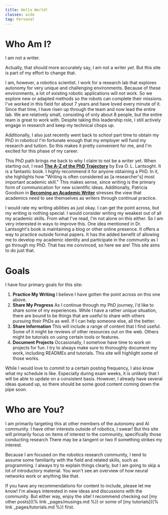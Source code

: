 ```yaml
---
title: Hello World!
classes: wide
tag: Personal
---
```

# Who Am I? #
I am not a writer.

Actually, that should more accurately say, I am not a writer *yet*. But this site is part of my effort to change that.

I am, however, a robotics scientist. I work for a research lab that explores autonomy for very unique and challenging environments.
Because of these environments, a lot of existing robotic applications will not work. So we explore new or adapted methods so the
robots can complete their missions. I've worked in this field for about 7 years and have loved every minute of it. Since that time,
I have risen up through the team and now lead the entire lab. We are relatively small, consisting of only about 8 people, but the
entire team is great to work with. Despite taking this leadership role, I still actively engage in research and keep my technical
chops up.

Additionally, I also just recently went back to school part time to obtain my PhD in robotics! I'm fortunate enough that my
employer will fund my research and tuition. So this makes it pretty convenient for me, and I'm excited for this phase of my career.

This PhD path brings me back to why I claim to not be a writer yet. When starting out, I read 
[**The A-Z of the PhD Trajectory**](https://www.evalantsoght.com/2018/06/the-a-z-of-the-phd-trajectory.html) by Eva O. L.
Lantsoght. It is a fantastic book. I highly recommend it for anyone obtaining a PhD. In it, she highlights how "Writing is often
considered as [a researcher's] most important academic skill." This makes sense, since writing is the primary form of communication
for new scientific ideas. Additionally, Patricia Goodson in
[**Becoming an Academic Writer**](https://us.sagepub.com/en-us/nam/becoming-an-academic-writer/book244337) stresses the view that
academics need to see themselves as writers through continual practice.

I would rate my writing abilities as just okay. I can get the point across, but my writing is nothing special. I would consider
writing my weakest out of all my academic skills. From what I've read, I'm not alone on this either. So I am very interested in ways
to improve this. One idea mentioned in Dr. Lantsoght's book is maintaining a blog or other online presence. It offers a way to
practice outside formal papers. It has the added benefit of allowing me to develop my academic identity and participate in the
community as I go through my PhD. That has me convinced, so here we are! This site aims to do just that.

# Goals #

I have four primary goals for this site:

1. **Practice My Writing** I believe I have gotten the point across on this one above.
2. **Share My Progress** As I continue through my PhD journey, I'd like to share some of my experiences. While I have a rather
unique situation, there are bound to be things that are useful to share with others pursuing their PhDs as well. If I can help
someone else, all the better.
3. **Share Information** This will include a range of content that I find useful. Some of it might be reviews of other resources
out on the web. Others might be tutorials on using certain tools or features.
4. **Document Projects** Occasionally, I somehow have time to work on projects for fun. I try to always make sure to thoroughly
document my work, including READMEs and tutorials. This site will highlight some of those works.

While I would love to commit to a certain posting frequency, I also know what my schedule is like. Especially during exam weeks,
it is unlikely that I will be able to update on a consistent basis. However, I already have several ideas queued up, so
there should be some good content coming down the pipe soon.

# Who are You? #

I am primarily targeting this at other members of the autonomy and AI community. I have other interests outside of robotics, I
swear! But this site will primarily focus on items of interest to the community, specifically those conducting research There may
be a tangent or two if something strikes my interest.

Because I am focused on the robotics research community, I tend to assume some familiarity with the field and related skills, such
as programming. I always try to explain things clearly, but I am going to skip a lot of introductory material. You won't see an
overview of how neural networks work or anything like that.

If you have any recommendations for content to include, please let me know! I'm always interested in new ideas and discussions with
the community. But either way, enjoy the site! I recommend checking out [my other posts]({% link _pages/musings.md %}) or some of
[my tutorials]({% link _pages/tutorials.md %}) first.